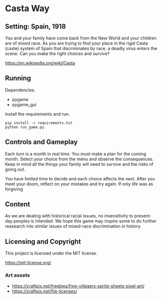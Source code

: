 # Casta Way

## Setting: Spain, 1918 

You and your family have come back from the New World and your children
are of mixed race. As you are trying to find your place in the rigid 
Casta (caste) system of Spain that discriminates by race, a deadly virus
enters the scene. Can you make the right choices and survive?

https://en.wikipedia.org/wiki/Casta


## Running

Dependencies:

- pygame
- pygame_gui

Install the requirements and run.

    pip install -r requirements.txt
    python run_game.py

## Controls and Gameplay

Each _turn_ is a month in real time. You must make a plan for the coming
month. Select your choice from the menu and observe the consequences.
Keep in mind all the things your family will need to survive and the
_risks_ of going out.

You have limited time to decide and each choice affects the next. After
you meet your doom, reflect on your mistakes and try again. If only life
was as forgiving

## Content

As we are dealing with historical racial issues, no insensitivity to
present-day peoples is intended. We hope this game may inspire some
to do further reasearch into similar issues of mixed-race discrimination
in history.

## Licensing and Copyright

This project is licensed under the MIT license.

https://mit-license.org/

### Art assets

- https://craftpix.net/freebies/free-villagers-sprite-sheets-pixel-art/
- https://craftpix.net/file-licenses/
